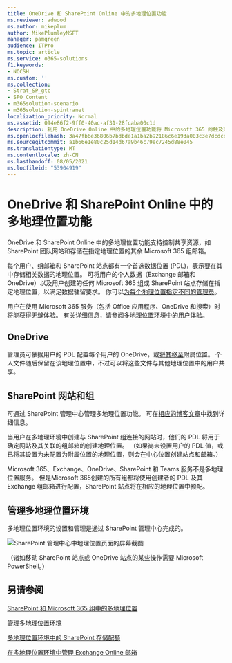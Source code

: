 ```yaml
---
title: OneDrive 和 SharePoint Online 中的多地理位置功能
ms.reviewer: adwood
ms.author: mikeplum
author: MikePlumleyMSFT
manager: pamgreen
audience: ITPro
ms.topic: article
ms.service: o365-solutions
f1.keywords:
- NOCSH
ms.custom: ''
ms.collection:
- Strat_SP_gtc
- SPO_Content
- m365solution-scenario
- m365solution-spintranet
localization_priority: Normal
ms.assetid: 094e86f2-9ff0-40ac-af31-28fcaba00c1d
description: 利用 OneDrive Online 中的多地理位置功能将 Microsoft 365 的触及范围扩展到多个地理区域。
ms.openlocfilehash: 3a47fb6e36806b7bdbde1a1ba2b92186c6e193a003c3e7dcdcdce6a8de6fd733
ms.sourcegitcommit: a1b66e1e80c25d14d67a9b46c79ec7245d88e045
ms.translationtype: MT
ms.contentlocale: zh-CN
ms.lasthandoff: 08/05/2021
ms.locfileid: "53904919"
---
```

# <a name="multi-geo-capabilities-in-onedrive-and-sharepoint-online"></a>OneDrive 和 SharePoint Online 中的多地理位置功能

OneDrive 和 SharePoint Online 中的多地理位置功能支持控制共享资源，如 SharePoint 团队网站和存储在指定地理位置的其余 Microsoft 365 组邮箱。

每个用户、组邮箱和 SharePoint 站点都有一个首选数据位置 (PDL)，表示要在其中存储相关数据的地理位置。 可将用户的个人数据（Exchange 邮箱和 OneDrive）以及用户创建的任何 Microsoft 365 组或 SharePoint 站点存储在指定地理位置，以满足数据驻留要求。 你可以[为每个地理位置指定不同的管理员](add-a-sharepoint-geo-admin.md)。

用户在使用 Microsoft 365 服务（包括 Office 应用程序、OneDrive 和搜索）时将能获得无缝体验。 有关详细信息，请参阅[多地理位置环境中的用户体验](multi-geo-user-experience.md)。

## <a name="onedrive"></a>OneDrive

管理员可依据用户的 PDL 配置每个用户的 OneDrive，或[将其移至](move-onedrive-between-geo-locations.md)附属位置。 个人文件随后保留在该地理位置中，不过可以将这些文件与其他地理位置中的用户共享。

## <a name="sharepoint-sites-and-groups"></a>SharePoint 网站和组

可通过 SharePoint 管理中心管理多地理位置功能。 可在[相应的博客文章](https://techcommunity.microsoft.com/t5/Office-365-Blog/Now-available-Multi-Geo-in-SharePoint-and-Office-365-Groups/ba-p/263302)中找到详细信息。

当用户在多地理环境中创建与 SharePoint 组连接的网站时，他们的 PDL 将用于确定网站及其关联的组邮箱的创建地理位置。 （如果尚未设置用户的 PDL 值，或已将其设置为未配置为附属位置的地理位置，则会在中心位置创建站点和邮箱。）

Microsoft 365、Exchange、OneDrive、SharePoint 和 Teams 服务不是多地理位置服务。 但是Microsoft 365创建的所有组都将使用创建者的 PDL 及其 Exchange 组邮箱进行配置，SharePoint 站点将在相应的地理位置中预配。 

## <a name="managing-the-multi-geo-environment"></a>管理多地理位置环境

多地理位置环境的设置和管理是通过 SharePoint 管理中心完成的。 

![SharePoint 管理中心中地理位置页面的屏幕截图](../media/sharepoint-multi-geo-admin-center.png)

（诸如移动 SharePoint 站点或 OneDrive 站点的某些操作需要 Microsoft PowerShell。）

## <a name="see-also"></a>另请参阅

[SharePoint 和 Microsoft 365 组中的多地理位置](https://techcommunity.microsoft.com/t5/Office-365-Blog/Now-available-Multi-Geo-in-SharePoint-and-Office-365-Groups/ba-p/263302)

[管理多地理位置环境](administering-a-multi-geo-environment.md)

[多地理位置环境中的 SharePoint 存储配额](sharepoint-multi-geo-storage-quota.md)

[在多地理位置环境中管理 Exchange Online 邮箱](administering-exchange-online-multi-geo.md)
